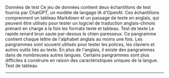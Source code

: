 Données de test
Ce jeu de données contient deux échantillons de test fournis par ChatGPT, un modèle de langage IA d'OpenAI.
Ces échantillons comprennent un tableau Markdown et un passage de texte en anglais, qui peuvent être utilisés pour tester un logiciel de traduction anglais-chinois prenant en charge à la fois les formats texte et tableau.
Test de texte
Le rapide renard brun saute par-dessus le chien paresseux. Ce pangramme contient chaque lettre de l'alphabet anglais au moins une fois. Les pangrammes sont souvent utilisés pour tester les polices, les claviers et autres outils liés au texte. En plus de l'anglais, il existe des pangrammes dans de nombreuses autres langues. Certains pangrammes sont plus difficiles à construire en raison des caractéristiques uniques de la langue.
Test de tableau

---

